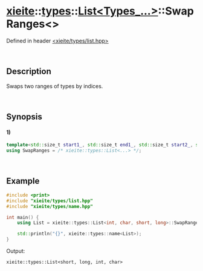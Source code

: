 # [xieite](../../../../../xieite.md)\:\:[types](../../../../../types.md)\:\:[List<Types_...>](../../../list.md)\:\:SwapRanges\<\>
Defined in header [<xieite/types/list.hpp>](../../../../../../include/xieite/types/list.hpp)

&nbsp;

## Description
Swaps two ranges of types by indices.

&nbsp;

## Synopsis
#### 1)
```cpp
template<std::size_t start1_, std::size_t end1_, std::size_t start2_, std::size_t end2_>
using SwapRanges = /* xieite::types::List<...> */;
```

&nbsp;

## Example
```cpp
#include <print>
#include "xieite/types/list.hpp"
#include "xieite/types/name.hpp"

int main() {
    using List = xieite::types::List<int, char, short, long>::SwapRanges<0, 2, 2, 4>;

    std::println("{}", xieite::types::name<List>);
}
```
Output:
```
xieite::types::List<short, long, int, char>
```
